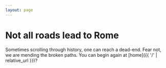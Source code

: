 ```yaml
---
layout: page
---
```


# Not all roads lead to Rome

Sometimes scrolling through history, one can reach a dead-end. Fear not, we are mending the broken paths.
You can begin again at [home]({{ '/' | relative_url }})?